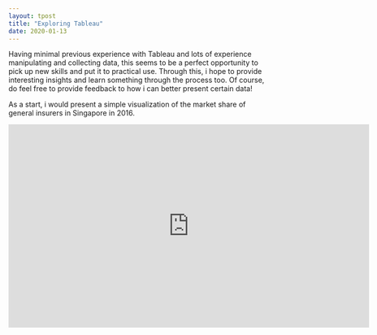 ```yaml
---
layout: tpost
title: "Exploring Tableau"
date: 2020-01-13
---
```


Having minimal previous experience with Tableau and lots of experience manipulating and collecting data, this seems to be a perfect opportunity to pick up new skills and put it to practical use. Through this, i hope to provide interesting insights and learn something through the process too. Of course, do feel free to provide feedback to how i can better present certain data!

As a start, i would present a simple visualization of the market share of general insurers in Singapore in 2016.

<iframe src="https://public.tableau.com/views/singaporeOverall/Player_GI?:showVizHome=no&:embed=true" width="710" height="400"" frameborder="true"></iframe>

